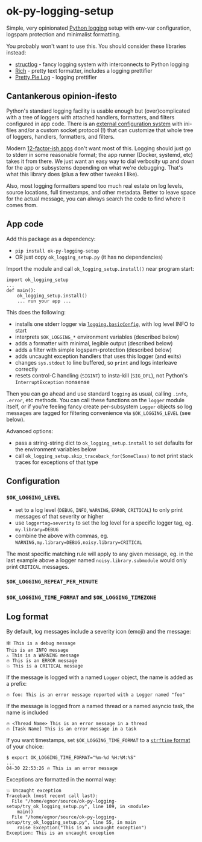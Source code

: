 # ok-py-logging-setup

Simple, very opinionated [Python logging](https://docs.python.org/3/library/logging.html) setup with env-var configuration, logspam protection and minimalist formatting.

You probably won't want to use this. You should consider these libraries instead:
- [structlog](https://www.structlog.org/) - fancy logging system with interconnects to Python logging
- [Rich](https://github.com/Textualize/rich#readme) - pretty text formatter, includes a logging prettifier
- [Pretty Pie Log](https://github.com/chanpreet3000/pretty-pie-log) - logging prettifier

## Cantankerous opinion-ifesto

Python's standard logging facility is usable enough but (over)complicated with a tree of loggers with attached handlers, formatters, and filters configured in app code. There is an [external configuration system](https://docs.python.org/latest/library/logging.config.html) with ini-files and/or a custom socket protocol (!) that can customize that whole tree of loggers, handlers, formatters, and filters.

Modern [12-factor-ish apps](https://12factor.net/) don't want most of this. Logging should just go to stderr in some reasonable format; the app runner (Docker, systemd, etc) takes it from there. We just want an easy way to dial verbosity up and down for the app or subsystems depending on what we're debugging. That's what this library does (plus a few other tweaks I like).

Also, most logging formatters spend too much real estate on log levels, source locations, full timestamps, and other metadata. Better to leave space for the actual message, you can always search the code to find where it comes from.

## App code

Add this package as a dependency:
- `pip install ok-py-logging-setup`
- OR just copy `ok_logging_setup.py` (it has no dependencies)

Import the module and call `ok_logging_setup.install()` near program start:
```
import ok_logging_setup
...
def main():
    ok_logging_setup.install()
    ... run your app ...
```

This does the following:
- installs one stderr logger via [`logging.basicConfig`](https://docs.python.org/3/library/logging.html#logging.basicConfig), with log level INFO to start
- interprets `$OK_LOGGING_*` environment variables (described below)
- adds a formatter with minimal, legible output (described below)
- adds a filter with simple logspam-protection (described below)
- adds uncaught exception handlers that uses this logger (and exits)
- changes `sys.stdout` to line buffered, so `print` and logs interleave correctly
- resets control-C handling (`SIGINT`) to insta-kill (`SIG_DFL`), not Python's `InterruptException` nonsense

Then you can go ahead and use standard `logging` as usual, calling `.info`, `.error`, etc methods. You can call these functions on the `logger` module itself, or if you're feeling fancy create per-subsystem `Logger` objects so log messages are tagged for filtering convenience via `$OK_LOGGING_LEVEL` (see below).

Advanced options:
- pass a string-string dict to `ok_logging_setup.install` to set defaults for the environment variables below
- call `ok_logging_setup.skip_traceback_for(SomeClass)` to not print stack traces for exceptions of that type

## Configuration

### `$OK_LOGGING_LEVEL`

- set to a log level (`DEBUG`, `INFO`, `WARNING`, `ERROR`, `CRITICAL`) to only print messages of that severity or higher
- use `loggertag=severity` to set the log level for a specific logger tag, eg. `my.library=DEBUG`
- combine the above with commas, eg. `WARNING,my.library=DEBUG,noisy.library=CRITICAL`

The most specific matching rule will apply to any given message, eg. in the last example above a logger named `noisy.library.submodule` would only print `CRITICAL` messages.

### `$OK_LOGGING_REPEAT_PER_MINUTE`

### `$OK_LOGGING_TIME_FORMAT` and `$OK_LOGGING_TIMEZONE`

## Log format

By default, log messages include a severity icon (emoji) and the message:
```
🕸 This is a debug message
This is an INFO message
⚠️ This is a WARNING message    
🔥 This is an ERROR message
💥 This is a CRITICAL message
```

If the message is logged with a named `Logger` object, the name is added as a prefix:
```
🔥 foo: This is an error message reported with a Logger named "foo"
```

If the message is logged from a named thread or a named asyncio task, the name is included
```
🔥 <Thread Name> This is an error message in a thread
🔥 [Task Name] This is an error message in a task
```

If you want timestamps, set `$OK_LOGGING_TIME_FORMAT` to a [`strftime` format](https://docs.python.org/3/library/datetime.html#format-codes) of your choice:
```
$ export OK_LOGGING_TIME_FORMAT="%m-%d %H:%M:%S"
...
04-30 22:53:26 🔥 This is an error message
```

Exceptions are formatted in the normal way:
```
💥 Uncaught exception
Traceback (most recent call last):
  File "/home/egnor/source/ok-py-logging-setup/try_ok_logging_setup.py", line 109, in <module>
    main()
  File "/home/egnor/source/ok-py-logging-setup/try_ok_logging_setup.py", line 55, in main
    raise Exception("This is an uncaught exception")
Exception: This is an uncaught exception
```
